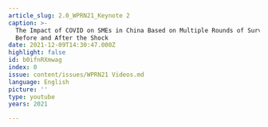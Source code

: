 ```yaml
---
article_slug: 2.0_WPRN21_Keynote 2
caption: >-
  The Impact of COVID on SMEs in China Based on Multiple Rounds of Surveys
  Before and After the Shock
date: 2021-12-09T14:30:47.000Z
highlight: false
id: b0ifnRXmwag
index: 0
issue: content/issues/WPRN21 Videos.md
language: English
picture: ''
type: youtube
years: 2021

---
```

